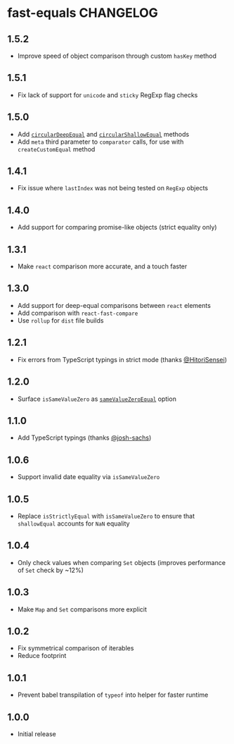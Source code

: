 # fast-equals CHANGELOG

## 1.5.2

* Improve speed of object comparison through custom `hasKey` method

## 1.5.1

* Fix lack of support for `unicode` and `sticky` RegExp flag checks

## 1.5.0

* Add [`circularDeepEqual`](README.md#circulardeepequal) and [`circularShallowEqual`](README.md#circularshallowequal) methods
* Add `meta` third parameter to `comparator` calls, for use with `createCustomEqual` method

## 1.4.1

* Fix issue where `lastIndex` was not being tested on `RegExp` objects

## 1.4.0

* Add support for comparing promise-like objects (strict equality only)

## 1.3.1

* Make `react` comparison more accurate, and a touch faster

## 1.3.0

* Add support for deep-equal comparisons between `react` elements
* Add comparison with `react-fast-compare`
* Use `rollup` for `dist` file builds

## 1.2.1

* Fix errors from TypeScript typings in strict mode (thanks [@HitoriSensei](https://github.com/HitoriSensei))

## 1.2.0

* Surface `isSameValueZero` as [`sameValueZeroEqual`](#samevaluezeroequal) option

## 1.1.0

* Add TypeScript typings (thanks [@josh-sachs](https://github.com/josh-sachs))

## 1.0.6

* Support invalid date equality via `isSameValueZero`

## 1.0.5

* Replace `isStrictlyEqual` with `isSameValueZero` to ensure that `shallowEqual` accounts for `NaN` equality

## 1.0.4

* Only check values when comparing `Set` objects (improves performance of `Set` check by ~12%)

## 1.0.3

* Make `Map` and `Set` comparisons more explicit

## 1.0.2

* Fix symmetrical comparison of iterables
* Reduce footprint

## 1.0.1

* Prevent babel transpilation of `typeof` into helper for faster runtime

## 1.0.0

* Initial release
